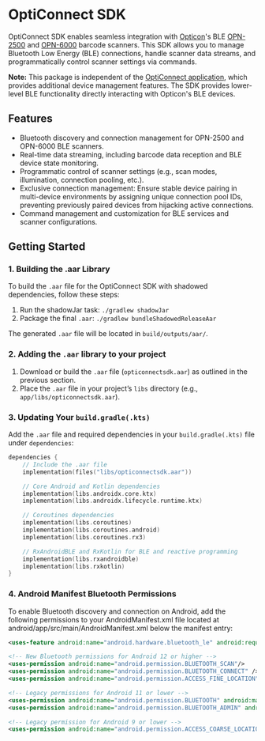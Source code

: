 # OptiConnect SDK

OptiConnect SDK enables seamless integration with [Opticon](https://opticon.com/)'s BLE [OPN-2500](https://opticon.com/product/opn-2500/) and [OPN-6000](https://opticon.com/product/opn-6000/) barcode scanners. This SDK allows you to manage Bluetooth Low Energy (BLE) connections, handle scanner data streams, and programmatically control scanner settings via commands.

**Note:** This package is independent of the [OptiConnect application](https://opticon.com/opticonnect/), which provides additional device management features. The SDK provides lower-level BLE functionality directly interacting with Opticon's BLE devices.

## Features

- Bluetooth discovery and connection management for OPN-2500 and OPN-6000 BLE scanners.
- Real-time data streaming, including barcode data reception and BLE device state monitoring.
- Programmatic control of scanner settings (e.g., scan modes, illumination, connection pooling, etc.).
- Exclusive connection management: Ensure stable device pairing in multi-device environments by assigning unique connection pool IDs, preventing previously paired devices from hijacking active connections.
- Command management and customization for BLE services and scanner configurations.

## Getting Started

### 1. Building the .aar Library

To build the `.aar` file for the OptiConnect SDK with shadowed dependencies, follow these steps:

1. Run the shadowJar task: `./gradlew shadowJar`
2. Package the final `.aar`: `./gradlew bundleShadowedReleaseAar`

The generated `.aar` file will be located in `build/outputs/aar/`.

### 2. Adding the `.aar` library to your project

1. Download or build the `.aar` file (`opticonnectsdk.aar`) as outlined in the previous section.
2. Place the `.aar` file in your project’s `libs` directory (e.g., `app/libs/opticonnectsdk.aar`).

### 3. Updating Your `build.gradle(.kts)`

Add the `.aar` file and required dependencies in your `build.gradle(.kts)` file under `dependencies`:

```kotlin
dependencies {
    // Include the .aar file
    implementation(files("libs/opticonnectsdk.aar"))

    // Core Android and Kotlin dependencies
    implementation(libs.androidx.core.ktx)
    implementation(libs.androidx.lifecycle.runtime.ktx)

    // Coroutines dependencies
    implementation(libs.coroutines)
    implementation(libs.coroutines.android)
    implementation(libs.coroutines.rx3)

    // RxAndroidBLE and RxKotlin for BLE and reactive programming
    implementation(libs.rxandroidble)
    implementation(libs.rxkotlin)
}
```

### 4. Android Manifest Bluetooth Permissions

To enable Bluetooth discovery and connection on Android, add the following permissions to your AndroidManifest.xml file located at android/app/src/main/AndroidManifest.xml below the manifest entry:

```xml
<uses-feature android:name="android.hardware.bluetooth_le" android:required="false" />

<!-- New Bluetooth permissions for Android 12 or higher -->
<uses-permission android:name="android.permission.BLUETOOTH_SCAN"/>
<uses-permission android:name="android.permission.BLUETOOTH_CONNECT" />
<uses-permission android:name="android.permission.ACCESS_FINE_LOCATION" />

<!-- Legacy permissions for Android 11 or lower -->
<uses-permission android:name="android.permission.BLUETOOTH" android:maxSdkVersion="30" />
<uses-permission android:name="android.permission.BLUETOOTH_ADMIN" android:maxSdkVersion="30" />

<!-- Legacy permission for Android 9 or lower -->
<uses-permission android:name="android.permission.ACCESS_COARSE_LOCATION" android:maxSdkVersion="28" />
```
